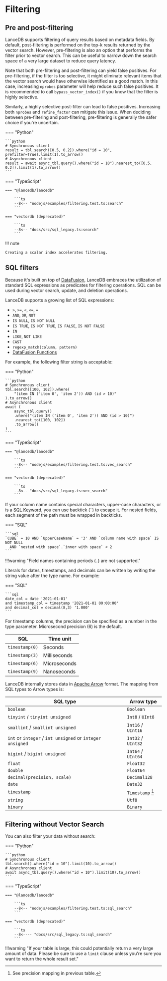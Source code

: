 # Filtering

## Pre and post-filtering

LanceDB supports filtering of query results based on metadata fields. By default, post-filtering is
performed on the top-k results returned by the vector search. However, pre-filtering is also an
option that performs the filter prior to vector search. This can be useful to narrow down
the search space of a very large dataset to reduce query latency.

Note that both pre-filtering and post-filtering can yield false positives. For pre-filtering, if the filter is too selective, it might eliminate relevant items that the vector search would have otherwise identified as a good match. In this case, increasing `nprobes` parameter will help reduce such false positives. It is recommended to call `bypass_vector_index()` if you know that the filter is highly selective.

Similarly, a highly selective post-filter can lead to false positives. Increasing both `nprobes` and `refine_factor` can mitigate this issue. When deciding between pre-filtering and post-filtering, pre-filtering is generally the safer choice if you're uncertain.

<!-- Setup Code
```python
import lancedb
import numpy as np

uri = "data/sample-lancedb"
data = [{"vector": row, "item": f"item {i}", "id": i}
    for i, row in enumerate(np.random.random((10_000, 2)))]

# Synchronous client
db = lancedb.connect(uri)
tbl = db.create_table("my_vectors", data=data)

# Asynchronous client
async_db = await lancedb.connect_async(uri)
async_tbl = await async_db.create_table("my_vectors_async", data=data)
```
-->
<!-- Setup Code
```javascript
const vectordb = require('vectordb')
const db = await vectordb.connect('data/sample-lancedb')

let data = []
for (let i = 0; i < 10_000; i++) {
     data.push({vector: Array(1536).fill(i), id: i, item: `item ${i}`, strId: `${i}`})
}
const tbl = await db.createTable('myVectors', data)
```
-->

=== "Python"

    ```python
    # Synchronous client
    result = tbl.search([0.5, 0.2]).where("id = 10", prefilter=True).limit(1).to_arrow()
    # Asynchronous client
    result = await async_tbl.query().where("id = 10").nearest_to([0.5, 0.2]).limit(1).to_arrow()
    ```

=== "TypeScript"

    === "@lancedb/lancedb"

        ```ts
        --8<-- "nodejs/examples/filtering.test.ts:search"
        ```

    === "vectordb (deprecated)"

        ```ts
        --8<-- "docs/src/sql_legacy.ts:search"
        ```

!!! note

    Creating a scalar index accelerates filtering.

## SQL filters

Because it's built on top of [DataFusion](https://github.com/apache/arrow-datafusion), LanceDB
embraces the utilization of standard SQL expressions as predicates for filtering operations.
SQL can be used during vector search, update, and deletion operations.

LanceDB supports a growing list of SQL expressions:

- `>`, `>=`, `<`, `<=`, `=`
- `AND`, `OR`, `NOT`
- `IS NULL`, `IS NOT NULL`
- `IS TRUE`, `IS NOT TRUE`, `IS FALSE`, `IS NOT FALSE`
- `IN`
- `LIKE`, `NOT LIKE`
- `CAST`
- `regexp_match(column, pattern)`
- [DataFusion Functions](https://arrow.apache.org/datafusion/user-guide/sql/scalar_functions.html)

For example, the following filter string is acceptable:

=== "Python"

    ```python
    # Synchronous client
    tbl.search([100, 102]).where(
        "(item IN ('item 0', 'item 2')) AND (id > 10)"
    ).to_arrow()
    # Asynchronous client
    await (
        async_tbl.query()
        .where("(item IN ('item 0', 'item 2')) AND (id > 10)")
        .nearest_to([100, 102])
        .to_arrow()
    )
    ```

=== "TypeScript"

    === "@lancedb/lancedb"

        ```ts
        --8<-- "nodejs/examples/filtering.test.ts:vec_search"
        ```

    === "vectordb (deprecated)"

        ```ts
        --8<-- "docs/src/sql_legacy.ts:vec_search"
        ```

If your column name contains special characters, upper-case characters, or is a [SQL Keyword](https://docs.rs/sqlparser/latest/sqlparser/keywords/index.html),
you can use backtick (`` ` ``) to escape it. For nested fields, each segment of the
path must be wrapped in backticks.

=== "SQL"

    ```sql
    `CUBE` = 10 AND `UpperCaseName` = '3' AND `column name with space` IS NOT NULL
      AND `nested with space`.`inner with space` < 2
    ```

!!!warning "Field names containing periods (`.`) are not supported."

Literals for dates, timestamps, and decimals can be written by writing the string
value after the type name. For example:

=== "SQL"

    ```sql
    date_col = date '2021-01-01'
    and timestamp_col = timestamp '2021-01-01 00:00:00'
    and decimal_col = decimal(8,3) '1.000'
    ```

For timestamp columns, the precision can be specified as a number in the type
parameter. Microsecond precision (6) is the default.

| SQL            | Time unit    |
| -------------- | ------------ |
| `timestamp(0)` | Seconds      |
| `timestamp(3)` | Milliseconds |
| `timestamp(6)` | Microseconds |
| `timestamp(9)` | Nanoseconds  |

LanceDB internally stores data in [Apache Arrow](https://arrow.apache.org/) format.
The mapping from SQL types to Arrow types is:

| SQL type                                                  | Arrow type         |
| --------------------------------------------------------- | ------------------ |
| `boolean`                                                 | `Boolean`          |
| `tinyint` / `tinyint unsigned`                            | `Int8` / `UInt8`   |
| `smallint` / `smallint unsigned`                          | `Int16` / `UInt16` |
| `int` or `integer` / `int unsigned` or `integer unsigned` | `Int32` / `UInt32` |
| `bigint` / `bigint unsigned`                              | `Int64` / `UInt64` |
| `float`                                                   | `Float32`          |
| `double`                                                  | `Float64`          |
| `decimal(precision, scale)`                               | `Decimal128`       |
| `date`                                                    | `Date32`           |
| `timestamp`                                               | `Timestamp` [^1]   |
| `string`                                                  | `Utf8`             |
| `binary`                                                  | `Binary`           |

[^1]: See precision mapping in previous table.

## Filtering without Vector Search

You can also filter your data without search:

=== "Python"

    ```python
    # Synchronous client
    tbl.search().where("id = 10").limit(10).to_arrow()
    # Asynchronous client
    await async_tbl.query().where("id = 10").limit(10).to_arrow()
    ```

=== "TypeScript"

    === "@lancedb/lancedb"

        ```ts
        --8<-- "nodejs/examples/filtering.test.ts:sql_search"
        ```

    === "vectordb (deprecated)"

        ```ts
        --8<---- "docs/src/sql_legacy.ts:sql_search"
        ```

!!!warning "If your table is large, this could potentially return a very large amount of data. Please be sure to use a `limit` clause unless you're sure you want to return the whole result set."
